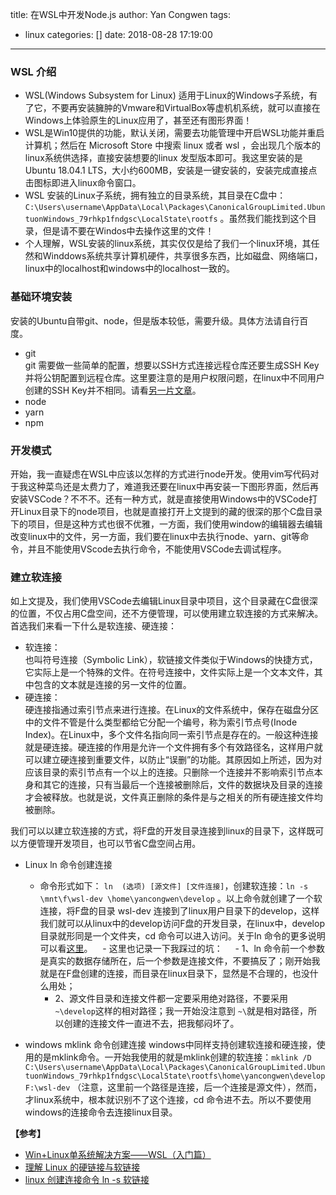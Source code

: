 title: 在WSL中开发Node.js
author: Yan Congwen
tags:
  - linux
categories: []
date: 2018-08-28 17:19:00
---
### WSL 介绍
- WSL(Windows Subsystem for Linux) 适用于Linux的Windows子系统，有了它，不要再安装臃肿的Vmware和VirtualBox等虚机机系统，就可以直接在Windows上体验原生的Linux应用了，甚至还有图形界面！
- WSL是Win10提供的功能，默认关闭，需要去功能管理中开启WSL功能并重启计算机；然后在 Microsoft Store 中搜索 linux 或者 wsl ，会出现几个版本的linux系统供选择，直接安装想要的linux 发型版本即可。我这里安装的是 Ubuntu 18.04.1 LTS，大小约600MB，安装是一键安装的，安装完成直接点击图标即进入linux命令窗口。
- WSL 安装的Linux子系统，拥有独立的目录系统，其目录在C盘中：`C:\Users\username\AppData\Local\Packages\CanonicalGroupLimited.UbuntuonWindows_79rhkp1fndgsc\LocalState\rootfs` 。虽然我们能找到这个目录，但是请不要在Windos中去操作这里的文件！
- 个人理解，WSL安装的linux系统，其实仅仅是给了我们一个linux环境，其任然和Winddows系统共享计算机硬件，共享很多东西，比如磁盘、网络端口，linux中的localhost和windows中的localhost一致的。

### 基础环境安装
安装的Ubuntu自带git、node，但是版本较低，需要升级。具体方法请自行百度。
- git	
	git 需要做一些简单的配置，想要以SSH方式连接远程仓库还要生成SSH Key并将公钥配置到远程仓库。这里要注意的是用户权限问题，在linux中不同用户创建的SSH Key并不相同。请看[另一片文章](https://yancongwen.cn/2018/08/23/Error-Permission-denied-publickey/)。
- node
- yarn
- npm

### 开发模式
开始，我一直疑虑在WSL中应该以怎样的方式进行node开发。使用vim写代码对于我这种菜鸟还是太费力了，难道我还要在linux中再安装一下图形界面，然后再安装VSCode？不不不。还有一种方式，就是直接使用Windows中的VSCode打开Linux目录下的node项目，也就是直接打开上文提到的藏的很深的那个C盘目录下的项目，但是这种方式也很不优雅，一方面，我们使用window的编辑器去编辑改变linux中的文件，另一方面，我们要在linux中去执行node、yarn、git等命令，并且不能使用VScode去执行命令，不能使用VSCode去调试程序。

### 建立软连接
如上文提及，我们使用VSCode去编辑Linux目录中项目，这个目录藏在C盘很深的位置，不仅占用C盘空间，还不方便管理，可以使用建立软连接的方式来解决。首选我们来看一下什么是软连接、硬连接：	
- 软连接：	
	也叫符号连接（Symbolic Link），软链接文件类似于Windows的快捷方式，它实际上是一个特殊的文件。在符号连接中，文件实际上是一个文本文件，其中包含的文本就是连接的另一文件的位置。	
- 硬连接：	
	硬连接指通过索引节点来进行连接。在Linux的文件系统中，保存在磁盘分区中的文件不管是什么类型都给它分配一个编号，称为索引节点号(Inode Index)。在Linux中，多个文件名指向同一索引节点是存在的。一般这种连接就是硬连接。硬连接的作用是允许一个文件拥有多个有效路径名，这样用户就可以建立硬连接到重要文件，以防止“误删”的功能。其原因如上所述，因为对应该目录的索引节点有一个以上的连接。只删除一个连接并不影响索引节点本身和其它的连接，只有当最后一个连接被删除后，文件的数据块及目录的连接才会被释放。也就是说，文件真正删除的条件是与之相关的所有硬连接文件均被删除。

我们可以以建立软连接的方式，将F盘的开发目录连接到linux的目录下，这样既可以方便管理开发项目，也可以节省C盘空间占用。
- Linux ln 命令创建连接
	- 命令形式如下： `ln  (选项) [源文件] [文件连接]`，创建软连接：`ln -s \mnt\f\wsl-dev \home\yancongwen\develop`	 。以上命令就创建了一个软连接，将F盘的目录 wsl-dev 连接到了linux用户目录下的develop，这样我们就可以从linux中的develop访问F盘的开发目录，在linux中，develop目录就形同是一个文件夹，cd 命令可以进入访问。关于ln 命令的更多说明可以看[这里](http://man.linuxde.net/ln)。
    - 这里也记录一下我踩过的坑：
    	- 1、ln 命令前一个参数是真实的数据存储所在，后一个参数是连接文件，不要搞反了；刚开始我就是在F盘创建的连接，而目录在linux目录下，显然是不合理的，也没什么用处；
        - 2、源文件目录和连接文件都一定要采用绝对路径，不要采用`~\develop`这样的相对路径；我一开始没注意到 `~\`就是相对路径，所以创建的连接文件一直进不去，把我郁闷坏了。

- windows mklink 命令创建连接	
windows中同样支持创建软连接和硬连接，使用的是mklink命令。一开始我使用的就是mklink创建的软连接：`mklink /D  C:\Users\username\AppData\Local\Packages\CanonicalGroupLimited.UbuntuonWindows_79rhkp1fndgsc\LocalState\rootfs\home\yancongwen\develop   F:\wsl-dev` （注意，这里前一个路径是连接，后一个连接是源文件），然而，才linux系统中，根本就识别不了这个连接，cd 命令进不去。所以不要使用windows的连接命令去连接linux目录。
 
 



**【参考】**
- [Win+Linux单系统解决方案——WSL（入门篇）](https://www.jianshu.com/p/6b02948b3d37)
- [理解 Linux 的硬链接与软链接](https://www.ibm.com/developerworks/cn/linux/l-cn-hardandsymb-links/index.html)
- [linux 创建连接命令 ln -s 软链接](https://www.cnblogs.com/kex1n/p/5193826.html)
